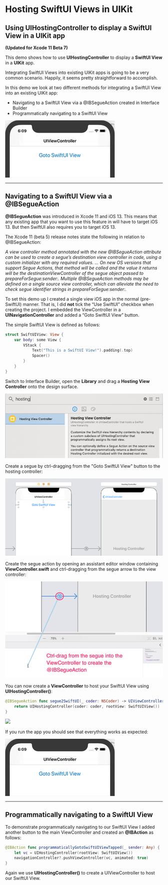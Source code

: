 # Hosting SwiftUI Views in UIKit
## Using UIHostingController to display a SwiftUI View in a UIKit app
**(Updated for Xcode 11 Beta 7)**

This demo shows how to use **UIHostingController** to display a **SwiftUI View** in a **UIKit** app.

Integrating SwiftUI Views into existing UIKit apps is going to be a very common scenario. Happily, it seems pretty straightforward to accomplish.

In this demo we look at two different methods for integrating a SwiftUI View into an existing UIKit app:

* Navigating to a SwiftUI View via a @IBSegueAction created in Interface Builder 
* Programmatically navigating to a SwiftUI View

![](./readme-assets/final01.gif)

___

## Navigating to a SwiftUI View via a @IBSegueAction
**@IBSegueAction** was introduced in Xcode 11 and iOS 13. This means that any existing app that you want to use this feature in will have 
to target iOS 13. But then SwiftUI also requires you to target iOS 13. 

The Xcode 11 (beta 5) release notes state the following in relation to @IBSegueAction:

*A view controller method annotated with the new @IBSegueAction attribute can be used to create a segue’s destination view controller in code, 
using a custom initializer with any required values. … On new OS versions that support Segue Actions, that method will be called and the value 
it returns will be the destinationViewController of the segue object passed to prepareForSegue:sender:. Multiple @IBSegueAction methods 
may be defined on a single source view controller, which can alleviate the need to check segue identifier strings in prepareForSegue:sender:.*

To set this demo up I created a single view iOS app in the normal (pre-SwiftUI) manner. That is, I did **not** tick the “Use SwiftUI” checkbox 
when creating the project. I embedded the ViewController in a **UINavigationController** and added a “Goto SwiftUI View” button.

The simple SwiftUI View is defined as follows:

``` swift
struct SwiftUIView: View {
    var body: some View {
        VStack {
            Text("This is a SwiftUI View!").padding(.top)
            Spacer()
        }
    }
}
```

Switch to Interface Builder, open the **Library** and drag a **Hosting View Controller** onto the design surface.

![](./readme-assets/image01.jpg)

Create a segue by ctrl-dragging from the "Goto SwiftUI View" button to the hosting controller:

![](./readme-assets/image02.jpg)

Create the segue action by opening an assistant editor window containing **ViewController.swift** and ctrl-dragging from the segue 
arrow to the view controller:

![](./readme-assets/image03.jpg)

You can now create a **ViewController** to host your SwiftUI View using **UIHostingController()**:

``` swift
@IBSegueAction func segue2SwiftUI(_ coder: NSCoder) -> UIViewController? {
    return UIHostingController(coder: coder, rootView: SwiftUIView())
}
```

![](./readme-assets/hostingController50.gif)

If you run the app you should see that everything works as expected:

![](./readme-assets/final01.gif)

___

## Programmatically navigating to a SwiftUI View
To demonstrate programmatically navigating to our SwiftUI View I added another button to the main ViewController and created an 
**@IBAction** as follows:

``` swift
@IBAction func programmaticallyGotoSwiftUIViewTapped(_ sender: Any) {
    let vc = UIHostingController(rootView: SwiftUIView())
    navigationController?.pushViewController(vc, animated: true)
}
```

Again we use **UIHostingController()** to create a UIViewController to host our SwiftUI View.
